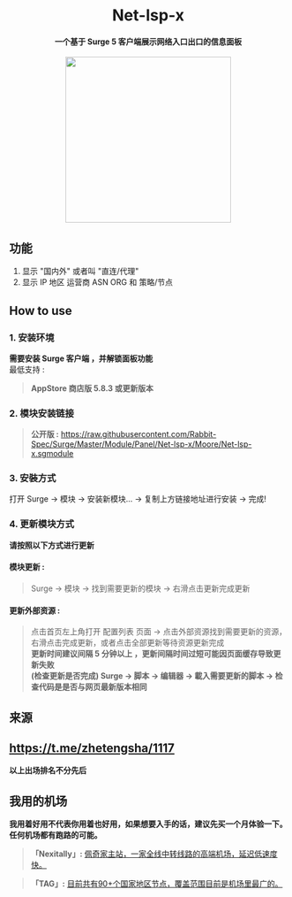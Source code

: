 <h1 align="center"> Net-lsp-x </h1>

<h4 align="center"> 一个基于 Surge 5 客户端展示网络入口出口的信息面板 </h4>

<p align="center">
<img src="https://raw.githubusercontent.com/Rabbit-Spec/Surge/Master/Module/Panel/Net-lsp-x//img/1.PNG" width="300"></img>
</p>

## 功能
1. 显示 "国内外" 或者叫 "直连/代理" <br>
2. 显示 IP 地区 运营商 ASN ORG 和 策略/节点<br>

## How to use
### 1. 安装环境
**需要安装 Surge 客户端 ，并解锁面板功能**<br>
最低支持 :<br>
>**AppStore 商店版 5.8.3 或更新版本**<br>

### 2. 模块安装链接
> **公开版 :** https://raw.githubusercontent.com/Rabbit-Spec/Surge/Master/Module/Panel/Net-lsp-x/Moore/Net-lsp-x.sgmodule<br>

### 3. 安裝方式
打开 Surge -> 模块 -> 安装新模块... -> 复制上方链接地址进行安装 -> 完成!

### 4. 更新模块方式
**请按照以下方式进行更新**<br>
#### 模块更新 : <br>
>Surge -> 模块 -> 找到需要更新的模块 -> 右滑点击更新完成更新<br>
#### 更新外部资源 : <br>
>点击首页左上角打开 配置列表 页面 -> 点击外部资源找到需要更新的资源，右滑点击完成更新，或者点击全部更新等待资源更新完成 <br>
**更新时间建议间隔 5 分钟以上 ，更新间隔时间过短可能因页面缓存导致更新失败<br>
(检查更新是否完成) Surge -> 脚本 -> 编辑器 -> 載入需要更新的脚本 -> 检查代码是是否与网页最新版本相同**

## 来源
## **https://t.me/zhetengsha/1117**

__以上出场排名不分先后__

## 我用的机场
**我用着好用不代表你用着也好用，如果想要入手的话，建议先买一个月体验一下。任何机场都有跑路的可能。**<br>
> **「Nexitally」:** [佩奇家主站，一家全线中转线路的高端机场，延迟低速度快。](https://naiixi.com/signupbyemail.aspx?MemberCode=0b532ff85dda43e595fb1ae17843ae6d20211110231626) <br>

> **「TAG」:** [目前共有90+个国家地区节点，覆盖范围目前是机场里最广的。](https://tagss04.pro/#/auth/hlnIqYOx)